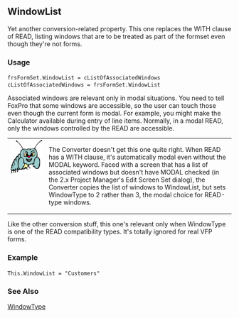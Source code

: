 ## WindowList

Yet another conversion-related property. This one replaces the WITH clause of READ, listing windows that are to be treated as part of the formset even though they're not forms.

### Usage

```foxpro
frsFormSet.WindowList = cListOfAssociatedWindows
cListOfAssociatedWindows = frsFormSet.WindowList
```

Associated windows are relevant only in modal situations. You need to tell FoxPro that some windows are accessible, so the user can touch those even though the current form is modal. For example, you might make the Calculator available during entry of line items. Normally, in a modal READ, only the windows controlled by the READ are accessible.

<table border=0 cellspacing=0 cellpadding=0 width=100%>
<tr>
  <td width=17% valign=top>
<img width=95 height=78 src="bug.gif"></p>
  </td>
  <td width=83%>
  <p>The Converter doesn't get this one quite right. When READ has a WITH clause, it's automatically modal even without the MODAL keyword. Faced with a screen that has a list of associated windows but doesn't have MODAL checked (in the 2.x Project Manager's Edit Screen Set dialog), the Converter copies the list of windows to WindowList, but sets WindowType to 2 rather than 3, the modal choice for READ-type windows.</p>
  </td>
 </tr>
</table>

Like the other conversion stuff, this one's relevant only when WindowType is one of the READ compatibility types. It's totally ignored for real VFP forms.

### Example

```foxpro
This.WindowList = "Customers"
```
### See Also

[WindowType](s4g634.md)